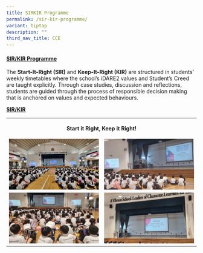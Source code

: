 ```yaml
---
title: SIRKIR Programme
permalink: /sir-kir-programme/
variant: tiptap
description: ""
third_nav_title: CCE
---
```

<h4><strong><u>SIR/KIR Programme</u></strong></h4>
<p>The <strong>Start-It-Right (SIR)</strong> and <strong>Keep-It-Right (KIR)</strong> are
structured in students’ weekly timetables where the school’s iDARE2 values
and Student’s Creed are taught explicitly. Through case studies, discussion
and reflections, students are guided through the process of responsible
decision making that is anchored on values and expected behaviours.</p>
<p></p>
<p><strong><u>SIR/KIR</u></strong>
</p>
<table style="minWidth: 50px">
<colgroup>
<col>
<col>
</colgroup>
<tbody>
<tr>
<th rowspan="1" colspan="2">
<p>Start it Right, Keep it Right!</p>
</th>
</tr>
<tr>
<td rowspan="1" colspan="1">
<div class="isomer-image-wrapper">
<img style="width: 100%" height="auto" width="100%" alt="" src="/images/CCE/SIRKIR/SIR_1.jpg">
</div>
</td>
<td rowspan="1" colspan="1">
<div class="isomer-image-wrapper">
<img style="width: 100%" height="auto" width="100%" alt="" src="/images/CCE/SIRKIR/SIR_2.jpg">
</div>
</td>
</tr>
<tr>
<td rowspan="1" colspan="1">
<div class="isomer-image-wrapper">
<img style="width: 100%" height="auto" width="100%" alt="" src="/images/CCE/SIRKIR/SIR_3.jpg">
</div>
</td>
<td rowspan="1" colspan="1">
<div class="isomer-image-wrapper">
<img style="width: 100%" height="auto" width="100%" alt="" src="/images/CCE/SIRKIR/SIR_4.jpg">
</div>
</td>
</tr>
</tbody>
</table>
<p></p>